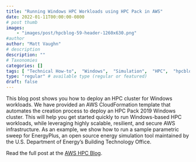 ```yaml
---
title: "Running Windows HPC Workloads using HPC Pack in AWS"
date: 2022-01-11T00:00:00-0800
# post thumb
images:
    - "images/post/hpcblog-59-header-1260x630.png"
#author
author: "Matt Vaughn"
# description
description: ""
# Taxonomies
categories: []
tags: [ "Technical How-to",  "Windows",  "Simulation",  "HPC",  "hpcblog", ]
type: "regular" # available type (regular or featured)
draft: false
---
```


This blog post shows you how to deploy an HPC cluster for Windows workloads. We have provided an AWS CloudFormation template that automates the creation process to deploy an HPC Pack 2019 Windows cluster. This will help you get started quickly to run Windows-based HPC workloads, while leveraging highly scalable, resilient, and secure AWS infrastructure. As an example, we show how to run a sample parametric sweep for EnergyPlus, an open source energy simulation tool maintained by the U.S. Department of Energy’s Building Technology Office.

Read the full post at the [AWS HPC Blog](https://aws.amazon.com/blogs/hpc/running-windows-hpc-workloads-using-hpc-pack-in-aws/).
